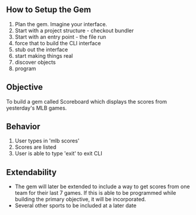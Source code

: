 ## How to Setup the Gem ##

1. Plan the gem. Imagine your interface.
2. Start with a project structure - checkout bundler
3. Start with an entry point - the file run
4. force that to build the CLI interface
5. stub out the interface
6. start making things real
7. discover objects
8. program

## Objective ##
To build a gem called Scoreboard which displays the scores from yesterday's MLB games.

## Behavior ##
1. User types in 'mlb scores'
2. Scores are listed
3. User is able to type 'exit' to exit CLI

## Extendability ##
* The gem will later be extended to include a way to get scores from one team for their last 7 games. If this is able to be programmed while building the primary objective, it will be incorporated.
* Several other sports to be included at a later date